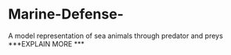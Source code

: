 # Marine-Defense-
A model representation of sea animals through predator and preys ***EXPLAIN MORE *** 
